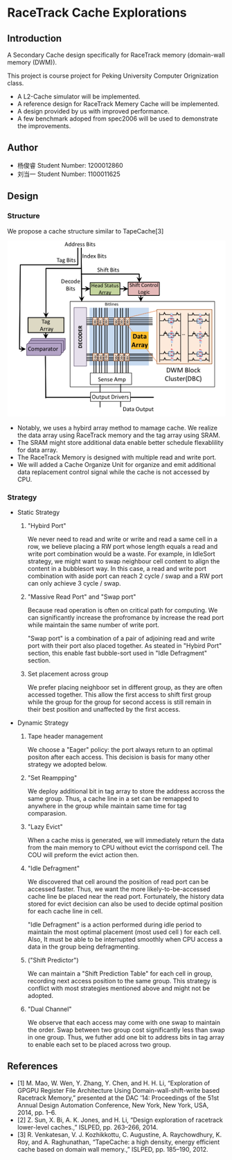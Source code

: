 RaceTrack Cache Explorations
============================

## Introduction

A Secondary Cache design specifically for RaceTrack memory (domain-wall memory (DWM)).

This project is course project for Peking University Computer Orignization class.

* A L2-Cache simulator will be implemented.
* A reference design for RaceTrack Memery Cache will be implemented.
* A design provided by us with improved performance.
* A few benchmark adoped from spec2006 will be used to demonstrate the improvements.

## Author

* 杨俊睿 Student Number: 1200012860
* 刘当一 Student Number: 1100011625




## Design

### Structure

We propose a cache structure similar to TapeCache[3]

![Alt text](/res/architecture.png "TapeCache")

* Notably, we uses a hybird array method to mamage cache. We realize the data array using RaceTrack memory and the tag array using SRAM.
* The SRAM might store additional data enable better schedule flexablility for data array.
* The RaceTrack Memory is designed with multiple read and write port.
* We will added a Cache Organize Unit for organize and emit additional data replacement control signal while the cache is not accessed by CPU.

### Strategy

* Static Strategy

	1. "Hybird Port"

		We never need to read and write or write and read a same cell in a row, we believe placing a RW port whose length equals a read and write port combination would be a waste.
		For example, in IdleSort strategy, we might want to swap neighbour cell content to align the content in a bubblesort way. In this case, a read and write port combination with aside port can reach 2 cycle / swap and a RW port can only achieve 3 cycle / swap.

	2. "Massive Read Port" and "Swap port"

		Because read operation is often on critical path for computing. We can significantly increase the profromance by increase the read port while maintain the same number of write port.

		"Swap port" is a combination of a pair of adjoining read and write port with their port also placed together. As steated in "Hybird Port" section, this enable fast bubble-sort used in "Idle Defragment" section.

	3. Set placement across group

		We prefer placing neighboor set in different group, as they are often accessed together. This allow the first access to shift first group while the group for the group for second access is still remain in their best position and unaffected by the first access.


* Dynamic Strategy
	
	1. Tape header management

		We choose a "Eager" policy: the port always return to an optimal positon after each access. This decision is basis for many other strategy we adopted below.

	2. "Set Reampping"

		We deploy additional bit in tag array to store the address accross the same group. Thus, a cache line in a set can be remapped to anywhere in the group while maintain same time for tag comparasion.

	3. "Lazy Evict"

		When a cache miss is generated, we will immediately return the data from the main memory to CPU without evict the corrispond cell. The COU will preform the evict action then.

	4. "Idle Defragment"

		We discovered that cell around the position of read port can be accessed faster. Thus, we want the more likely-to-be-accessed cache line be placed near the read port. Fortunately, the history data stored for evict decision can also be used to decide optimal position for each cache line in cell.

		"Idle Defragment" is a action performed during idle period to maintain the most optimal placement (most used cell ) for each cell. Also, It must be able to be interrupted smoothly when CPU access a data in the group being defragmenting.

	5. ("Shift Predictor")

		We can maintain a "Shift Prediction Table" for each cell in group, recording next access position to the same group. This strategy is conflict with most strategies mentioned above and might not be adopted.

	6. "Dual Channel"

		We observe that each access may come with one swap to maintain the order. Swap between two group cost significantly less than swap in one group. Thus, we futher add one bit to address bits in tag array to enable each set to be placed across two group.

## References

* [1]	M. Mao, W. Wen, Y. Zhang, Y. Chen, and H. H. Li, “Exploration of GPGPU Register File Architecture Using Domain-wall-shift-write based Racetrack Memory,” presented at the DAC '14: Proceedings of the 51st Annual Design Automation Conference, New York, New York, USA, 2014, pp. 1–6.
* [2]	Z. Sun, X. Bi, A. K. Jones, and H. Li, “Design exploration of racetrack lower-level caches.,” ISLPED, pp. 263–266, 2014.
* [3]	R. Venkatesan, V. J. Kozhikkottu, C. Augustine, A. Raychowdhury, K. Roy, and A. Raghunathan, “TapeCache: a high density, energy efficient cache based on domain wall memory.,” ISLPED, pp. 185–190, 2012.
